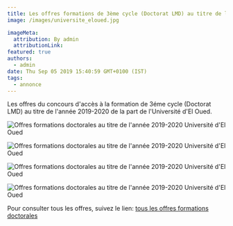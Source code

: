 ```yaml
---
title: Les offres formations de 3ème cycle (Doctorat LMD) au titre de l’année 2019/2020 Université d'El Oued.
image: /images/universite_eloued.jpg

imageMeta:
  attribution: By admin
  attributionLink:
featured: true
authors:
  - admin
date: Thu Sep 05 2019 15:40:59 GMT+0100 (IST)
tags:
  - annonce
---
```

Les offres du concours d'accès à la formation de 3éme cycle (Doctorat LMD) au titre de l'année 2019-2020 de la part de  l'Université d'El Oued.

![Offres formations doctorales au titre de l'année 2019-2020 Université d'El Oued](/images/formations-doctorales-el-oued-2019-2020.jpg)

![Offres formations doctorales au titre de l'année 2019-2020 Université d'El Oued](/images/formations-doctorales-el-oued-2019-2020-2.jpg)

![Offres formations doctorales au titre de l'année 2019-2020 Université d'El Oued](/images/formations-doctorales-el-oued-2019-2020-3.jpg)

![Offres formations doctorales au titre de l'année 2019-2020 Université d'El Oued](/images/formations-doctorales-el-oued-2019-2020-4.jpg)

Pour consulter tous les offres, suivez le lien: [tous les offres formations doctorales](/tous-les-offres-de-formations-doctorale-lmd-2019-2020/)
